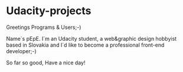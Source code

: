 # Udacity-projects

Greetings Programs & Users;-)

Name´s pEpE. I´m an Udacity student, a web&graphic design hobbyist based in Slovakia
and I´d like to become a professional front-end developer;-)

So far so good, Have a nice day!
